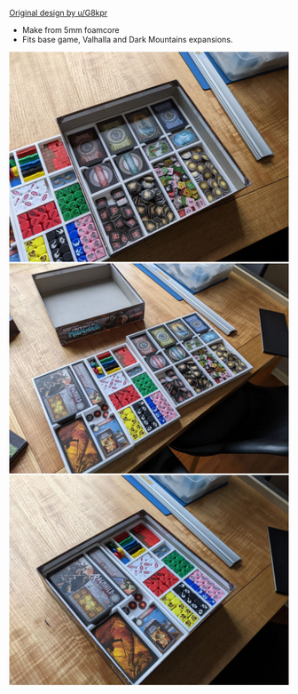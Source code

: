 [Original design by u/G8kpr](https://www.reddit.com/r/foamcore/comments/t3fixg/champions_of_midgard_w_expansions/)

* Make from 5mm foamcore
* Fits base game, Valhalla and Dark Mountains expansions.

![](https://github.com/TheCardboardKnight/Accessories/blob/main/ChampionsOfMidgard/ChampionsOfMidgardWithExpansions%20Organiser-1.jpg?raw=true)
![](https://github.com/TheCardboardKnight/Accessories/blob/main/ChampionsOfMidgard/ChampionsOfMidgardWithExpansions%20Organiser-2.jpg?raw=true)
![](https://github.com/TheCardboardKnight/Accessories/blob/main/ChampionsOfMidgard/ChampionsOfMidgardWithExpansions%20Organiser-3.jpg?raw=true)
